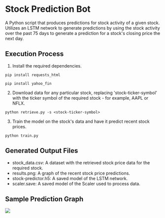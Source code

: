 # Stock Prediction Bot
A Python script that produces predictions for stock activity of a given stock.
Utilizes an LSTM network to generate predictions by using the stock activity over the past 75 days to generate a prediction for a stock's closing price the next day.

## Execution Process
1. Install the required dependencies.
~~~~
pip install requests_html
~~~~~~~~ 
~~~~
pip install yahoo_fin
~~~~~~~~ 

2. Download data for any particular stock, replacing 'stock-ticker-symbol' with the ticker symbol of the required stock - for example, AAPL or NFLX.
~~~~
python retrieve.py -s <stock-ticker-symbol>
~~~~~~~~ 

3. Train the model on the stock's data and have it predict recent stock prices.
~~~~
python train.py
~~~~~~~~ 

## Generated Output Files
* stock_data.csv: A dataset with the retrieved stock price data for the required stock.
* results.png: A graph of the recent stock price predictions.
* stock-predictor.h5: A saved model of the LSTM network.
* scaler.save: A saved model of the Scaler used to process data.

## Sample Prediction Graph
<img src="results.png"> 
